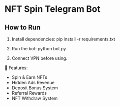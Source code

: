 # NFT Spin Telegram Bot

## How to Run
1. Install dependencies:
   pip install -r requirements.txt

2. Run the bot:
   python bot.py

3. Connect VPN before using.

💎 Features:
- Spin & Earn NFTs
- Hidden Ads Revenue
- Deposit Bonus System
- Referral Rewards
- NFT Withdraw System